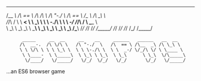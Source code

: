 
 ______   ______     __  __     __    __     ______   ______   __  __    
/\__  _\ /\  == \   /\ \/\ \   /\ "-./  \   /\  == \ /\__  _\ /\ \_\ \   
\/_/\ \/ \ \  __<   \ \ \_\ \  \ \ \-./\ \  \ \  _-/ \/_/\ \/ \ \____ \  
   \ \_\  \ \_\ \_\  \ \_____\  \ \_\ \ \_\  \ \_\      \ \_\  \/\_____\ 
    \/_/   \/_/ /_/   \/_____/   \/_/  \/_/   \/_/       \/_/   \/_____/ 
                                                                         
          _____     __  __     __    __     ______   ______   __  __     
         /\  __-.  /\ \/\ \   /\ "-./  \   /\  == \ /\__  _\ /\ \_\ \    
         \ \ \/\ \ \ \ \_\ \  \ \ \-./\ \  \ \  _-/ \/_/\ \/ \ \____ \   
          \ \____-  \ \_____\  \ \_\ \ \_\  \ \_\      \ \_\  \/\_____\  
           \/____/   \/_____/   \/_/  \/_/   \/_/       \/_/   \/_____/  
                                                                         


...an ES6 browser game

